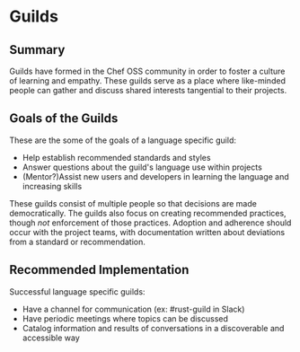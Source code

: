 # Guilds

## Summary

Guilds have formed in the Chef OSS community in order to foster a culture of learning and empathy. These guilds serve as a place where like-minded people can gather and discuss shared interests tangential to their projects.

## Goals of the Guilds

These are the some of the goals of a language specific guild:
  - Help establish recommended standards and styles
  - Answer questions about the guild's language use within projects
  - (Mentor?)Assist new users and developers in learning the language and increasing skills

These guilds consist of multiple people so that decisions are made democratically. The guilds also focus on creating recommended practices, though _not_ enforcement of those practices. Adoption and adherence should occur with the project teams, with documentation written about deviations from a standard or recommendation.

## Recommended Implementation

Successful language specific guilds:
  - Have a channel for communication (ex: #rust-guild in Slack)
  - Have periodic meetings where topics can be discussed
  - Catalog information and results of conversations in a discoverable and accessible way
